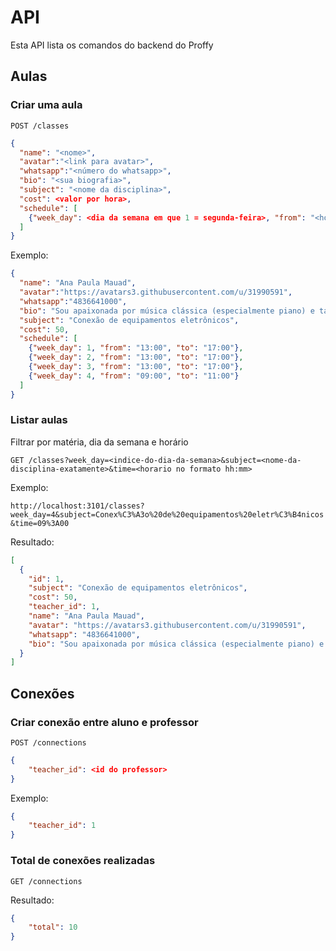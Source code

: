 # API

Esta API lista os comandos do backend do Proffy

## Aulas

### Criar uma aula

`POST /classes`

```JSON
{
  "name": "<nome>",
  "avatar":"<link para avatar>",
  "whatsapp":"<número do whatsapp>",
  "bio": "<sua biografia>",
  "subject": "<nome da disciplina>",
  "cost": <valor por hora>,
  "schedule": [
    {"week_day": <dia da semana em que 1 = segunda-feira>, "from": "<horário no formato hh:mm>", "to": "<horário no formato hh:mm>"}
  ]
}
```

Exemplo:

```JSON
{
  "name": "Ana Paula Mauad",
  "avatar":"https://avatars3.githubusercontent.com/u/31990591",
  "whatsapp":"4836641000",
  "bio": "Sou apaixonada por música clássica (especialmente piano) e também gosto de rock, pop, samba e choro.<br /><br />Para ouvir esta música com qualidade e também acompanhar os vídeos, é preciso conectar vários equipamentos eletrônicos, às vezes equipamentos antigos. Como muitas pessoas desconhecem como fazer exatamente isto, este curso irá mostrar as diferenças entre os conectores, a sua finalidade e as várias possibilidades de combinações.",
  "subject": "Conexão de equipamentos eletrônicos",
  "cost": 50,
  "schedule": [
    {"week_day": 1, "from": "13:00", "to": "17:00"},
    {"week_day": 2, "from": "13:00", "to": "17:00"},
    {"week_day": 3, "from": "13:00", "to": "17:00"},
    {"week_day": 4, "from": "09:00", "to": "11:00"}
  ]
}
```

### Listar aulas

Filtrar por matéria, dia da semana e horário

`GET /classes?week_day=<indice-do-dia-da-semana>&subject=<nome-da-disciplina-exatamente>&time=<horario no formato hh:mm>`

Exemplo:

`http://localhost:3101/classes?week_day=4&subject=Conex%C3%A3o%20de%20equipamentos%20eletr%C3%B4nicos&time=09%3A00`

Resultado:

```JSON
[
  {
    "id": 1,
    "subject": "Conexão de equipamentos eletrônicos",
    "cost": 50,
    "teacher_id": 1,
    "name": "Ana Paula Mauad",
    "avatar": "https://avatars3.githubusercontent.com/u/31990591",
    "whatsapp": "4836641000",
    "bio": "Sou apaixonada por música clássica (especialmente piano) e também gosto de rock, pop, samba e choro.<br /><br />Para ouvir esta música com qualidade e também acompanhar os vídeos, é preciso conectar vários equipamentos eletrônicos, às vezes equipamentos antigos. Como muitas pessoas desconhecem como fazer exatamente isto, este curso irá mostrar as diferenças entre os conectores, a sua finalidade e as várias possibilidades de combinações."
  }
]
```

## Conexões

### Criar conexão entre aluno e professor

`POST /connections`

```JSON
{
	"teacher_id": <id do professor>
}
```

Exemplo:

```JSON
{
	"teacher_id": 1
}
```

### Total de conexões realizadas

`GET /connections`

Resultado:

```JSON
{
	"total": 10
}
```
